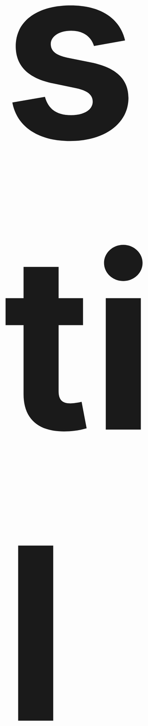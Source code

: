 <section class="section section--h-3-4 clipped">

<h1 class="centered opacity--10" style="--centered-position: fixed; --centered-translate-y: -100%; --centered-top: 100%;color: var(--secondary); font-size: 80vw">stil</h1>

<div class="container">

###### About

### Built to use

Just implement the css and create simple pages just using classes. Or include it in your Sass project and get the whole toolset for your exposal.

</div>
</section>
<section class="section background--deepblue" style="--current-color: var(--secondary)">

<div class="container">

###### installation

### How to use

Stil can be used in two different ways. As an implementable stylesheet where you don't have to do anything. Just use the classes or elements in your html and it will look good.

Or use it as a framework with a full set of sass tools. Create you own build of Stil using the settings and define your own variables.

#### Markup

Add the css to your html and it will work!

```html
<link rel="stylesheet" type="text/css" href="https://stil.style/base.css" />
```

#### Toolset

Install the package using npm or yarn

```bash
npm install stil --save-dev
# or
yarn add stil --save-dev
```

Add to your project in the Sass file

```scss
@import "stil-style";
// Now you can use all tools
```

Check the Settings and Output guide to see more settings and use cases.

</div>

</section>

<Section>

###### Colors

### All colors

<all-colors shades :colors="['Red','Orange','Yellow','Lime','Grass','Green','Sky','Water','Blue','DeepBlue','Brown','Purple','DeepPurple','Rose','Lavender','Pink','Berry','Pomegranate','Turquoise','Gray','Black','White']" />
<color-table shades :colors="['Red','Orange','Yellow','Lime','Grass','Green','Sky','Water','Blue','DeepBlue','Brown','Purple','DeepPurple','Rose','Lavender','Pink','Berry','Pomegranate','Turquoise','Gray','Black','White']" />

</Section>

<Section>

### Defined colors

<all-colors :colors="['Primary','Secondary','Tertiary','Alert','Warning','Info','Dark','Light','Accent']" />
<color-table :colors="['Primary','Secondary','Tertiary','Alert','Warning','Info','Dark','Light','Accent']" />

</Section>

<Section color="purple-80" style="--stil-content-max-width: 100%">

### Gradients

<div class="card-group gap--1">
<article class="card card--third">
<figure class="background--gradient">
</figure>

```html
<div class="box background--gradient"></div>
```

</article>

<article class="card card--third">
<figure class="background--gradient" style="--gradient-from: var(--red); --gradient-to: var(--blue)">
</figure>

```html
<div
  class="background--gradient"
  style="
            --gradient-from: var(--red);
            --gradient-to: var(--blue)"
></div>
```

</article>

<article class="card card--third">
<figure class="background--gradient" style=" height: 5em; --gradient-from: var(--green-30); --gradient-to: var(--green-40); --gradient-direction: to bottom;"><p>fdasfa</p>
</figure>

```html
<div
  class="background--gradient"
  style="
        --gradient-from: var(--green-30);
        --gradient-to: var(--green-40);
        --gradient-direction: to bottom;"
></div>
```

</article>
</div>
</Section>

<Section color="green-40">

###### Grid

### The grid explained

#### Partials

Stil works just with named partials. Just add the partial name to your column (in a row) and it will be the right width.

<Row class="gap--1 space--2 background--green border-radius--2">
<Column class="full space--2 border-radius--1 background--white">
    column
    full
</Column>
</Row>

<Row class="gap--2 space--2 background--green border-radius--2 space-top--3">
<Column class="half space--2 border-radius--1 background--white">
    column
    half
</Column>

<Column class="half space--2 border-radius--1 background--white">
    column
    half
</Column>
</Row>

<Row class="gap--2 space--2 background--green border-radius--2 space-top--3">

<Column class="third space--2 border-radius--1 background--white">
    column
    third
</Column>

<Column class="two-third space--2 border-radius--1 background--white">
    column
    two-third
</Column>

</Row>

<Row class="gap--2 space--2 background--green border-radius--2 space-top--3">

<Column class="quarter space--2 border-radius--1 background--white">
    column
    quarter
</Column>

<Column class="three-quarter space--2 border-radius--1 background--white">
    column
    three-quarter
</Column>

</Row>
<Row class="gap--2 space--2 background--green border-radius--2 space-top--3">

<Column class="quarter space--2 border-radius--1 background--white">
    column
    quarter
</Column>

<Column class="quarter space--2 border-radius--1 background--white">
    column
    quarter
</Column>

<Column class="quarter space--2 border-radius--1 background--white">
    column
    quarter
</Column>

<Column class="quarter space--2 border-radius--1 background--white">
    column
    quarter
</Column>

</Row>

</Section>

<Section color="green">

#### Responsive Partials

Try resizing your window and see how the blocks will go from third on a big screen, halfs on a medium screen and full on mobile.

<Row class="gap--2 space--2 background--white border-radius--2">

<Column class="small--full medium--half large--third space--2 border-radius--1 background--green-20">
    column
    small--full
    medium--half
    large--third
</Column>

<Column class="small--full medium--half large--third space--2 border-radius--1 background--green-30">
    column
    small--full
    medium-half
    large--third
</Column>

<Column class="small--full medium--half large--third space--2 border-radius--1 background--green-40">
    column
    small--full
    medium--half
    large--third
</Column>

</Row>

</Section>

<Section color="blue-20">

###### typography

### Headers

# The quick brown fox jumps over the lazy dog

    h1

## The quick brown fox jumps over the lazy dog

    h2

### The quick brown fox jumps over the lazy dog

    h3

#### The quick brown fox jumps over the lazy dog

    h4

##### The quick brown fox jumps over the lazy dog

    h5

###### The quick brown fox jumps over the lazy dog

    h6

<h1 class="font--light">The quick brown fox jumps over the lazy dog</h1>

    h1.font--light

<h2 class="font--light">The quick brown fox jumps over the lazy dog</h2>

    h2.font--light

<h3 class="font--light">The quick brown fox jumps over the lazy dog</h3>

    h3.font--light

<h4 class="font--light">The quick brown fox <strong>jumps</strong> over the lazy dog</h4>

    h4.font--light

<h5 class="font--light">The quick brown fox jumps over the lazy dog</h5>

    h5.font--light

<h6 class="font--light">The quick brown fox jumps over the lazy dog</h6>

    h6.font--light

</Section>

<Section color="blue-30">

<FontsTable :fonts="['sans-serif','serif','code','Helvetica','Avenir', 'Inter','Poppins','Raleway','Work Sans']" />

</Section>

<Section color="yellow-80">

###### Principles

Everyone has it's principles, so has **Stil**. Here's a brief overview of what Stil stands for..

#### Responsive

In a way we shouldn't have to mark this here, because it's a given. If you don't build your website to be able to use on all devices, you are doing something wrong. But yeah, **Stil** is fully ready to create your responsive projects.

#### Accessible

Everyone should be able to visit a website, with styling we can already do a lot to make this possible. **Stil** tries to enforce the users as much as possible to create accessible projects.

#### Customisable

No website is the same, thats why Stil is fully customatisable.

#### Understandable

Understandable in the sense that everyone who has a little bit of styling should understand it. It should be easily usable for a beginner and an advanced user.

#### Fun to use

With all the principles above in place, **Stil** should be fun to use. When it's easy and gives fast good looking results. It's becomes fun to use automatically.

</Section>

<Section color="yellow-70" >

###### customizability

## Every brand has it's own identity

<h4 class="font--normal" style="color: var(--negative)">Stil has it's opinions, but encourages you to have your own.</h4>

Stil is fully customisable, no two website should look the same. From the colors to the settings, sizes and all css outputs. Everything is customisable just defining some settings.

#### Colors

Stil comes with a set of colors which can be used by anybody. But if want to define your own colors, you can simple redefine the colors using custom properties. Or define a new colorset and generate all css using those colors.

<a href="/settings#colors" class="button">Settings for Colors</a>

#### Sizes

We defined a few sizes, for different screens, spacings, font-sizes, but if you don't agree with them, it's up to you to just redefine the sizes. No problem!

<a href="/settings#sizes" class="button">Settings for Sizes</a>

#### Naming

We have our preferences for naming, but we can imagine you do too. That's why we keep it fully open how you call your elements. We like to use rows and columns, but you like to use groups and cols? A button should be a btn? It's up to you

<a href="/settings#naming" class="button">Settings for Naming</a>

</Section>
